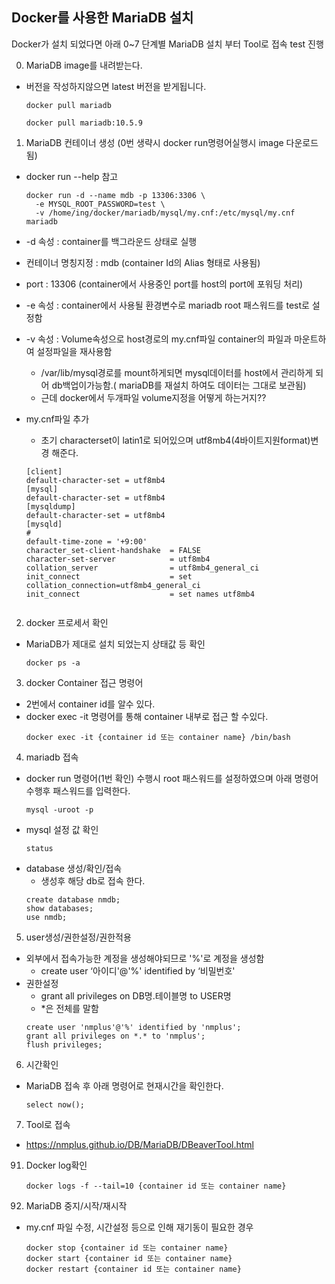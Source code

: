 ## Docker를 사용한 MariaDB 설치

Docker가 설치 되었다면 아래 0~7 단계별 MariaDB 설치 부터 Tool로 접속 test 진행

0. MariaDB image를 내려받는다.
- 버전을 작성하지않으면 latest 버전을 받게됩니다.
  ```
  docker pull mariadb  
  ```
  ```
  docker pull mariadb:10.5.9
  ```
1. MariaDB 컨테이너 생성 (0번 생략시 docker run명령어실행시 image 다운로드됨)  
- docker run --help 참고
  ```
  docker run -d --name mdb -p 13306:3306 \
    -e MYSQL_ROOT_PASSWORD=test \
    -v /home/ing/docker/mariadb/mysql/my.cnf:/etc/mysql/my.cnf mariadb
  ```

- -d 속성 : container를 백그라운드 상태로 실행
- 컨테이너 명칭지정 : mdb (container Id의 Alias 형태로 사용됨)
- port : 13306 (container에서 사용중인 port를 host의 port에 포워딩 처리)
- -e 속성 : container에서 사용될 환경변수로 mariadb root 패스워드를 test로 설정함
- -v 속성 : Volume속성으로 host경로의 my.cnf파일 container의 파일과 마운트하여 설정파일을 재사용함
    - /var/lib/mysql경로를 mount하게되면 mysql데이터를 host에서 관리하게 되어 db백업이가능함.( mariaDB를 재설치 하여도 데이터는 그대로 보관됨)
    - 근데 docker에서 두개파일 volume지정을 어떻게 하는거지??

- my.cnf파일 추가
  - 초기 characterset이 latin1로 되어있으며 utf8mb4(4바이트지원format)변경 해준다.  

  ```
  [client]
  default-character-set = utf8mb4
  [mysql]
  default-character-set = utf8mb4
  [mysqldump]
  default-character-set = utf8mb4
  [mysqld]
  #
  default-time-zone = '+9:00'
  character_set-client-handshake  = FALSE
  character-set-server            = utf8mb4
  collation_server                = utf8mb4_general_ci
  init_connect                    = set collation_connection=utf8mb4_general_ci
  init_connect                    = set names utf8mb4
 
  ```

2. docker 프로세서 확인
- MariaDB가 제대로 설치 되었는지 상태값 등 확인
  ```
  docker ps -a
  ```

3. docker Container 접근 명령어
- 2번에서 container id를 알수 있다.
- docker exec -it 명령어를 통해 container 내부로 접근 할 수있다.
  ```
  docker exec -it {container id 또는 container name} /bin/bash
  ```
4. mariadb 접속
- docker run 명령어(1번 확인) 수행시 root 패스워드를 설정하였으며 아래 명령어 수행후 패스워드를 입력한다.
  ```
  mysql -uroot -p
  ```       
- mysql 설정 값 확인
  ```
  status
  ```
- database 생성/확인/접속
  - 생성후 해당 db로 접속 한다.
  ```
  create database nmdb;
  show databases;
  use nmdb;
  ```
5. user생성/권한설정/권한적용
- 외부에서 접속가능한 계정을 생성해야되므로 '%'로 계정을 생성함
    - create user ‘아이디'@'%' identified by ‘비밀번호'
-  권한설정  
    - grant all privileges on DB명.테이블명 to USER명
    - \*은 전체를 말함
    ```
    create user 'nmplus'@'%' identified by 'nmplus';
    grant all privileges on *.* to 'nmplus';
    flush privileges;
    ```

6. 시간확인
  - MariaDB 접속 후 아래 명령어로 현재시간을 확인한다.
    ```
    select now();
    ```
7. Tool로 접속
  - https://nmplus.github.io/DB/MariaDB/DBeaverTool.html


91. Docker log확인
    ```
    docker logs -f --tail=10 {container id 또는 container name}
    ```

92. MariaDB 중지/시작/재시작
- my.cnf 파일 수정, 시간설정 등으로 인해 재기동이 필요한 경우  
  ```
  docker stop {container id 또는 container name}
  docker start {container id 또는 container name}
  docker restart {container id 또는 container name}
  ```
